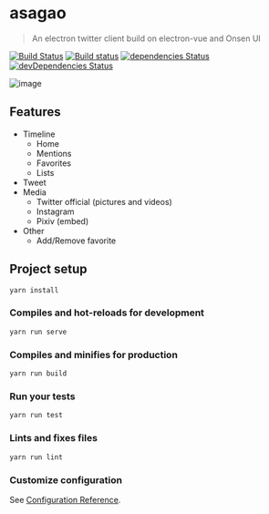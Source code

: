 # asagao

> An electron twitter client build on electron-vue and Onsen UI

[![Build Status](https://travis-ci.org/megos/asagao.svg?branch=master)](https://travis-ci.org/megos/asagao) [![Build status](https://ci.appveyor.com/api/projects/status/8f7qfv7ea8b5rryu?svg=true)](https://ci.appveyor.com/project/megos/asagao) [![dependencies Status](https://david-dm.org/megos/asagao/status.svg)](https://david-dm.org/megos/asagao) [![devDependencies Status](https://david-dm.org/megos/asagao/dev-status.svg)](https://david-dm.org/megos/asagao?type=dev)

![image](https://cdn-ak.f.st-hatena.com/images/fotolife/t/tmegos/20180506/20180506091751.png)

## Features
- Timeline
  - Home
  - Mentions
  - Favorites
  - Lists
- Tweet
- Media
  - Twitter official (pictures and videos)
  - Instagram
  - Pixiv (embed)
- Other
  - Add/Remove favorite

## Project setup
```
yarn install
```

### Compiles and hot-reloads for development
```
yarn run serve
```

### Compiles and minifies for production
```
yarn run build
```

### Run your tests
```
yarn run test
```

### Lints and fixes files
```
yarn run lint
```

### Customize configuration
See [Configuration Reference](https://cli.vuejs.org/config/).
